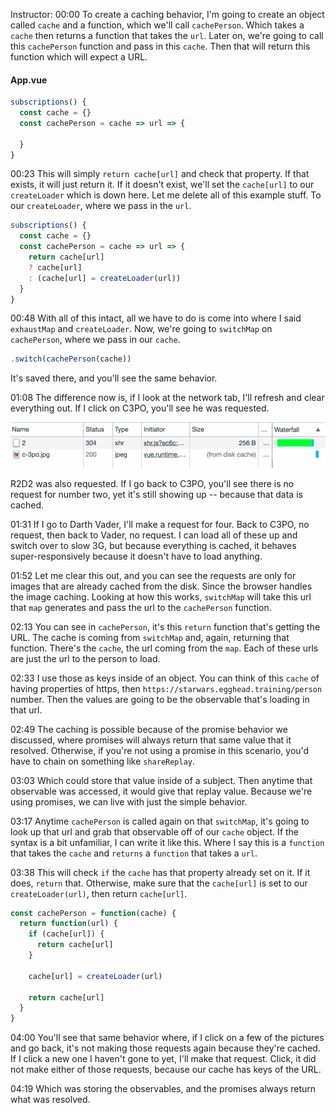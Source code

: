 Instructor: 00:00 To create a caching behavior, I'm going to create an object called `cache` and a function, which we'll call `cachePerson`. Which takes a `cache` then returns a function that takes the `url`. Later on, we're going to call this `cachePerson` function and pass in this `cache`. Then that will return this function which will expect a URL.

#### App.vue
```javascript
subscriptions() {
  const cache = {}
  const cachePerson = cache => url => {

  }
}
```

00:23 This will simply `return cache[url]` and check that property. If that exists, it will just return it. If it doesn't exist, we'll set the `cache[url]` to our `createLoader` which is down here. Let me delete all of this example stuff. To our `createLoader`, where we pass in the `url`.

```javascript
subscriptions() {
  const cache = {}
  const cachePerson = cache => url => {
    return cache[url]
    ? cache[url]
    : (cache[url] = createLoader(url))
  }
}
```

00:48 With all of this intact, all we have to do is come into where I said `exhaustMap` and `createLoader`. Now, we're going to `switchMap` on `cachePerson`, where we pass in our `cache`. 

```javascript
.switch(cachePerson(cache))
```

It's saved there, and you'll see the same behavior.

01:08 The difference now is, if I look at the network tab, I'll refresh and clear everything out. If I click on C3PO, you'll see he was requested. 

![network tab](../images/vue-js-cache-remote-data-requests-with-rxjs-and-vue-js-network-tab.png)

R2D2 was also requested. If I go back to C3PO, you'll see there is no request for number two, yet it's still showing up -- because that data is cached.

01:31 If I go to Darth Vader, I'll make a request for four. Back to C3PO, no request, then back to Vader, no request. I can load all of these up and switch over to slow 3G, but because everything is cached, it behaves super-responsively because it doesn't have to load anything.

01:52 Let me clear this out, and you can see the requests are only for images that are already cached from the disk. Since the browser handles the image caching. Looking at how this works, `switchMap` will take this url that `map` generates and pass the url to the `cachePerson` function.

02:13 You can see in `cachePerson`, it's this `return` function that's getting the URL. The cache is coming from `switchMap` and, again, returning that function. There's the `cache`, the url coming from the `map`. Each of these urls are just the url to the person to load.

02:33 I use those as keys inside of an object. You can think of this `cache` of having properties of https, then `https://starwars.egghead.training/person` number. Then the values are going to be the observable that's loading in that url.

02:49 The caching is possible because of the promise behavior we discussed, where promises will always return that same value that it resolved. Otherwise, if you're not using a promise in this scenario, you'd have to chain on something like `shareReplay`.

03:03 Which could store that value inside of a subject. Then anytime that observable was accessed, it would give that replay value. Because we're using promises, we can live with just the simple behavior.

03:17 Anytime `cachePerson` is called again on that `switchMap`, it's going to look up that url and grab that observable off of our `cache` object. If the syntax is a bit unfamiliar, I can write it like this. Where I say this is a `function` that takes the `cache` and `returns` a `function` that takes a `url`.

03:38 This will check `if` the `cache` has that property already set on it. If it does, `return` that. Otherwise, make sure that the `cache[url]` is set to our `createLoader(url)`, then return `cache[url]`.

```javascript
const cachePerson = function(cache) {
  return function(url) {
    if (cache[url]) {
      return cache[url]
    }

    cache[url] = createLoader(url)

    return cache[url]
  }
}
```

04:00 You'll see that same behavior where, if I click on a few of the pictures and go back, it's not making those requests again because they're cached. If I click a new one I haven't gone to yet, I'll make that request. Click, it did not make either of those requests, because our cache has keys of the URL.

04:19 Which was storing the observables, and the promises always return what was resolved.